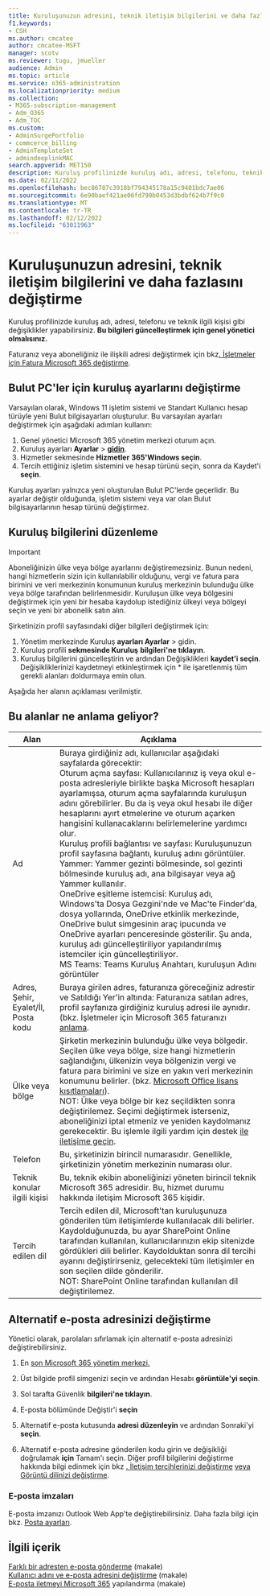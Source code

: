 ```yaml
---
title: Kuruluşunuzun adresini, teknik iletişim bilgilerini ve daha fazlasını değiştirme
f1.keywords:
- CSH
ms.author: cmcatee
author: cmcatee-MSFT
manager: scotv
ms.reviewer: tugu, jmueller
audience: Admin
ms.topic: article
ms.service: o365-administration
ms.localizationpriority: medium
ms.collection:
- M365-subscription-management
- Adm_O365
- Adm_TOC
ms.custom:
- AdminSurgePortfolio
- commcerce_billing
- AdminTemplateSet
- admindeeplinkMAC
search.appverid: MET150
description: Kuruluş profilinizde kuruluş adı, adresi, telefonu, teknik kişi ve e-posta gibi değişiklikler yapın.
ms.date: 02/11/2022
ms.openlocfilehash: bec86787c3918bf794345178a15c9401bdc7ae06
ms.sourcegitcommit: 6e90baef421ae06fd790b0453d3bdbf624b7f9c0
ms.translationtype: MT
ms.contentlocale: tr-TR
ms.lasthandoff: 02/12/2022
ms.locfileid: "63011963"
---
```

# <a name="change-your-organizations-address-technical-contact-and-more"></a>Kuruluşunuzun adresini, teknik iletişim bilgilerini ve daha fazlasını değiştirme
  
Kuruluş profilinizde kuruluş adı, adresi, telefonu ve teknik ilgili kişisi gibi değişiklikler yapabilirsiniz. **Bu bilgileri güncelleştirmek için genel yönetici olmalısınız.**
  
Faturanız veya aboneliğiniz ile ilişkili adresi değiştirmek için bkz[. İşletmeler için Fatura Microsoft 365 değiştirme](../../commerce/billing-and-payments/change-your-billing-addresses.md).

## <a name="change-organization-settings-for-cloud-pcs"></a>Bulut PC'ler için kuruluş ayarlarını değiştirme

Varsayılan olarak, Windows 11 işletim sistemi ve Standart Kullanıcı hesap türüyle yeni Bulut bilgisayarları oluşturulur. Bu varsayılan ayarları değiştirmek için aşağıdaki adımları kullanın:

1. Genel yönetici Microsoft 365 yönetim merkezi oturum açın.
2. Kuruluş ayarları **Ayarlar** \> <a href="https://go.microsoft.com/fwlink/p/?linkid=2053743" target="_blank">**gidin**</a>.
3. Hizmetler sekmesinde **Hizmetler** **365'Windows seçin**.
4. Tercih ettiğiniz işletim sistemini ve hesap türünü seçin, sonra da Kaydet'i **seçin**.

Kuruluş ayarları yalnızca yeni oluşturulan Bulut PC'lerde geçerlidir. Bu ayarlar değiştir olduğunda, işletim sistemi veya var olan Bulut bilgisayarlarının hesap türünü değiştirmez.

## <a name="edit-organization-information"></a>Kuruluş bilgilerini düzenleme

> [!IMPORTANT]
> Aboneliğinizin ülke veya bölge ayarlarını değiştiremezsiniz. Bunun nedeni, hangi hizmetlerin sizin için kullanılabilir olduğunu, vergi ve fatura para birimini ve veri merkezinin konumunun kuruluş merkezinin bulunduğu ülke veya bölge tarafından belirlenmesidir. Kuruluşun ülke veya bölgesini değiştirmek için yeni bir hesaba kaydolup istediğiniz ülkeyi veya bölgeyi seçin ve yeni bir abonelik satın alın.

Şirketinizin profil sayfasındaki diğer bilgileri değiştirmek için:
  
1. Yönetim merkezinde Kuruluş **ayarları Ayarlar** \> gidin.<a href="https://go.microsoft.com/fwlink/p/?linkid=2053743" target="_blank"></a>
2. Kuruluş profili **sekmesinde Kuruluş** **bilgileri'ne tıklayın**.
3. Kuruluş bilgilerini güncelleştirin ve ardından Değişiklikleri **kaydet'i seçin**. Değişikliklerinizi kaydetmeyi etkinleştirmek için * ile işaretlenmiş tüm gerekli alanları doldurmaya emin olun.

Aşağıda her alanın açıklaması verilmiştir.

## <a name="what-do-these-fields-mean"></a>Bu alanlar ne anlama geliyor?

|**Alan**  |**Açıklama**  |
|---------|---------|
|Ad  <br/>   | Buraya girdiğiniz adı, kullanıcılar aşağıdaki sayfalarda görecektir:  <br/>  Oturum açma sayfası: Kullanıcılarınız iş veya okul e-posta adresleriyle birlikte başka Microsoft hesapları ayarlamışsa, oturum açma sayfalarında kuruluşun adını görebilirler. Bu da iş veya okul hesabı ile diğer hesaplarını ayırt etmelerine ve oturum açarken hangisini kullanacaklarını belirlemelerine yardımcı olur.  <br/>  Kuruluş profili bağlantısı ve sayfası: Kuruluşunuzun profil sayfasına bağlantı, kuruluş adını görüntüler.  <br/>  Yammer: Yammer gezinti bölmesinde, sol gezinti bölmesinde kuruluş adı, ana bilgisayar veya ağ Yammer kullanılır.  <br/> OneDrive eşitleme istemcisi: Kuruluş adı, Windows'ta Dosya Gezgini'nde ve Mac'te Finder'da, dosya yollarında, OneDrive etkinlik merkezinde, OneDrive bulut simgesinin araç ipucunda ve OneDrive ayarları penceresinde gösterilir. Şu anda, kuruluş adı güncelleştiriliyor yapılandırılmış istemciler için güncelleştiriliyor. <br/> MS Teams: Teams Kuruluş Anahtarı, kuruluşun Adını görüntüler <br/>  |
|Adres, Şehir, Eyalet/İl, Posta kodu  <br/>     | Buraya girilen adres, faturanıza göreceğiniz adrestir ve Satıldığı Yer'in altında: Faturanıza satılan adres, profil sayfanıza girdiğiniz kuruluş adresi ile aynıdır. (bkz. İşletmeler için Microsoft 365 faturanızı [anlama](../../commerce/billing-and-payments/understand-your-invoice2.md).  <br/>        |
|Ülke veya bölge  <br/>    | Şirketin merkezinin bulunduğu ülke veya bölgedir. Seçilen ülke veya bölge, size hangi hizmetlerin sağlandığını, ülkenizin veya bölgenizin vergi ve fatura para birimini ve size en yakın veri merkezinin konumunu belirler. (bkz. [Microsoft Office lisans kısıtlamaları](https://office.microsoft.com/redir/FX103037529)).  <br/>NOT: Ülke veya bölge bir kez seçildikten sonra değiştirilemez. Seçimi değiştirmek isterseniz, aboneliğinizi iptal etmeniz ve yeniden kaydolmanız gerekecektir. Bu işlemle ilgili yardım için destek [ile iletişime geçin](../../business-video/get-help-support.md).        |
|Telefon  <br/>     | Bu, şirketinizin birincil numarasıdır. Genellikle, şirketinizin yönetim merkezinin numarası olur.  <br/>        |
|Teknik konular ilgili kişisi  <br/> |Bu, teknik ekibin aboneliğinizi yöneten birincil teknik Microsoft 365 adresidir. Bu, hizmet durumu hakkında iletişim Microsoft 365 kişidir.  <br/> |
|Tercih edilen dil  <br/> |Tercih edilen dil, Microsoft'tan kuruluşunuza gönderilen tüm iletişimlerde kullanılacak dili belirler. Kaydolduğunuzda, bu ayar SharePoint Online tarafından kullanılan, kullanıcılarınızın ekip sitenizde gördükleri dili belirler. Kaydolduktan sonra dil tercihi ayarını değiştirirseniz, gelecekteki tüm iletişimler en son seçilen dilde gönderilir.    <br/> NOT: SharePoint Online tarafından kullanılan dil değiştirilemez.           |

## <a name="change-your-alternate-email-address"></a>Alternatif e-posta adresinizi değiştirme

Yönetici olarak, parolaları sıfırlamak için alternatif e-posta adresinizi değiştirebilirsiniz.

1. En <a href="https://go.microsoft.com/fwlink/p/?linkid=2024339" target="_blank">son Microsoft 365 yönetim merkezi.</a>

2. Üst bilgide profil simgenizi seçin ve ardından Hesabı **görüntüle'yi seçin**.

3. Sol tarafta Güvenlik **bilgileri'ne tıklayın**.

4. E-posta bölümünde Değiştir'i **seçin**

5. Alternatif e-posta kutusunda **adresi düzenleyin** ve ardından Sonraki'yi **seçin**.

6. Alternatif e-posta adresine gönderilen kodu girin ve değişikliği doğrulamak **için** Tamam'ı seçin.
Diğer profil bilgilerini değiştirme hakkında bilgi edinmek için bkz [. İletişim tercihlerinizi değiştirme](change-contact-preferences.md) [veya Görüntü dilinizi değiştirme](https://support.microsoft.com/office/6f238bff-5252-441e-b32b-655d5d85d15b).
  
### <a name="email-signatures"></a>E-posta imzaları
  
E-posta imzanızı Outlook Web App'te değiştirebilirsiniz. Daha fazla bilgi için bkz. [Posta ayarları](https://support.microsoft.com/office/30c69a79-efc6-42d2-b740-4bf1c1f8a01c).

## <a name="related-content"></a>İlgili içerik

[Farklı bir adresten e-posta gönderme](https://support.microsoft.com/office/ccba89cb-141c-4a36-8c56-6d16a8556d2e) (makale)\
[Kullanıcı adını ve e-posta adresini değiştirme](../add-users/change-a-user-name-and-email-address.md) (makale)\
[E-posta iletmeyi Microsoft 365](../email/configure-email-forwarding.md) yapılandırma (makale)
